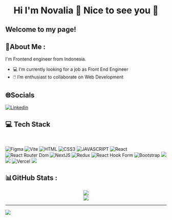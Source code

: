 <div align="center">
<h1> Hi I'm Novalia 👋 Nice to see you 🤝</h1>
</div>

## Welcome to my page!

## 💫About Me :
I'm Frontend engineer from Indonesia.
- 💻 I’m currently looking for a job as Front End Engineer
- 🖱️ I’m enthusiast to collaborate on Web Development


## 🌐Socials
[![Linkedin](https://img.shields.io/badge/Linkedin-%231572B6.svg?style=for-the-badge&logo=Linkedin&logoColor=white)](https://www.linkedin.com/in/nova-lia-53b911261/) 

<div align="justify-between">
  
## 💻 Tech Stack

<br>

![Figma](https://img.shields.io/badge/figma-%23F24E1E.svg?style=for-the-badge&logo=figma&logoColor=white)
![Vite](https://img.shields.io/badge/vite-%23646CFF.svg?style=for-the-badge&logo=vite&logoColor=white)
![HTML](https://img.shields.io/badge/html5-%23E34F26.svg?style=for-the-badge&logo=html5&logoColor=white)
![CSS3](https://img.shields.io/badge/css3-%231572B6.svg?style=for-the-badge&logo=css3&logoColor=white)
![JAVASCRIPT](https://img.shields.io/badge/javascript-%23323330.svg?style=for-the-badge&logo=javascript&logoColor=%23F7DF1E)
![React](https://img.shields.io/badge/react-%2320232a.svg?style=for-the-badge&logo=react&logoColor=%2361DAFB)
![React Router Dom](https://img.shields.io/badge/React_Router-CA4245?style=for-the-badge&logo=react-router&logoColor=white)
![NextJS](https://img.shields.io/badge/NextJS-black?style=for-the-badge&logo=next.js&logoColor=white)
![Redux](https://img.shields.io/badge/redux-%23593d88.svg?style=for-the-badge&logo=redux&logoColor=white)
![React Hook Form](https://img.shields.io/badge/React%20Hook%20Form-%23EC5990.svg?style=for-the-badge&logo=reacthookform&logoColor=white)
![Bootstrap](https://img.shields.io/badge/bootstrap-%23563D7C.svg?style=for-the-badge&logo=bootstrap&logoColor=white)
<img src="https://img.shields.io/badge/Tailwind_CSS-38B2AC?style=for-the-badge&logo=tailwind-css&logoColor=white" />
<img src="https://img.shields.io/badge/DaisyUi-FFFF00?style=for-the-badge&logo=daisyui&logoColor=white" />
![Vercel](https://img.shields.io/badge/Vercel-000000?style=for-the-badge&logo=vercel&logoColor=white)
<img src="https://img.shields.io/badge/Sweet Alert-7D4698?style=for-the-badge&logo=Sweet-Alert&logoColor=white" />

</div>

## 📊GitHub Stats :

<div align="center">
  
![](https://github-readme-stats.vercel.app/api?username=novalia9517&theme=tokyonight&hide_border=false&include_all_commits=true&count_private=true)<br/>
![](https://github-readme-streak-stats.herokuapp.com/?user=novalia9517&theme=tokyonight&hide_border=false)<br/>
</div>

---
[![](https://visitcount.itsvg.in/api?id=novalia9517&icon=2&color=6)](https://visitcount.itsvg.in)
